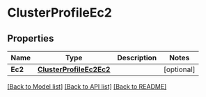 # ClusterProfileEc2

## Properties
Name | Type | Description | Notes
------------ | ------------- | ------------- | -------------
**Ec2** | [**ClusterProfileEc2Ec2**](ClusterProfileEC2_ec2.md) |  | [optional] 

[[Back to Model list]](../README.md#documentation-for-models) [[Back to API list]](../README.md#documentation-for-api-endpoints) [[Back to README]](../README.md)


